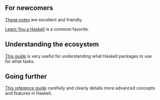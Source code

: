 
## For newcomers

[These notes](https://www.seas.upenn.edu/~cis1940/spring13/lectures.html) are excellent and friendly.

[Learn You a Haskell](http://learnyouahaskell.com/) is a common favorite.

## Understanding the ecosystem

[This guide](https://github.com/Gabriella439/post-rfc/blob/main/sotu.md) is very useful for understanding what Haskell packages to use for what tasks.

## Going further

[This reference guide](https://smunix.github.io/dev.stephendiehl.com/hask/tutorial.pdf) carefully and clearly details more advanced concepts and features in Haskell.